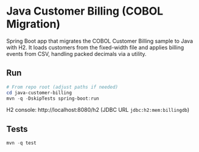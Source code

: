 # Java Customer Billing (COBOL Migration)

Spring Boot app that migrates the COBOL Customer Billing sample to Java with H2. It loads customers from the fixed-width file and applies billing events from CSV, handling packed decimals via a utility.

## Run

```powershell
# From repo root (adjust paths if needed)
cd java-customer-billing
mvn -q -DskipTests spring-boot:run
```

H2 console: http://localhost:8080/h2 (JDBC URL `jdbc:h2:mem:billingdb`)

## Tests

```powershell
mvn -q test
```
